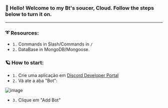 ### 👋 Hello! Welcome to my Bt's soucer, Cloud. Follow the steps below to turn it on.

---

### ➰ Resources:

- `1.` Commands in Slash/Commands in `/` </br>
- `2.` DataBase in MongoDB/Mongoose.

### 🪐 How to start:

- `1.` Crie uma aplicação em [Discord Developer Portal](https://discord.com/developers/applications)
- `2.` Vá ate a aba "Bot":

 ![image](https://user-images.githubusercontent.com/117662023/220201581-da304afe-0450-479a-8f57-e784722441f8.png)

- `3.` Clique em "Add Bot"
